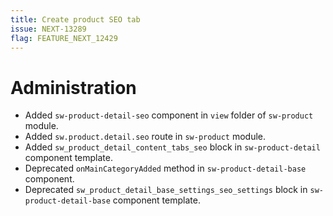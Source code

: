 ```yaml
---
title: Create product SEO tab
issue: NEXT-13289
flag: FEATURE_NEXT_12429
---
```

# Administration
* Added `sw-product-detail-seo` component in `view` folder of `sw-product` module.
* Added `sw.product.detail.seo` route in `sw-product` module.
* Added `sw_product_detail_content_tabs_seo` block in `sw-product-detail` component template.
* Deprecated `onMainCategoryAdded` method in `sw-product-detail-base` component.
* Deprecated `sw_product_detail_base_settings_seo_settings` block in `sw-product-detail-base` component template.
